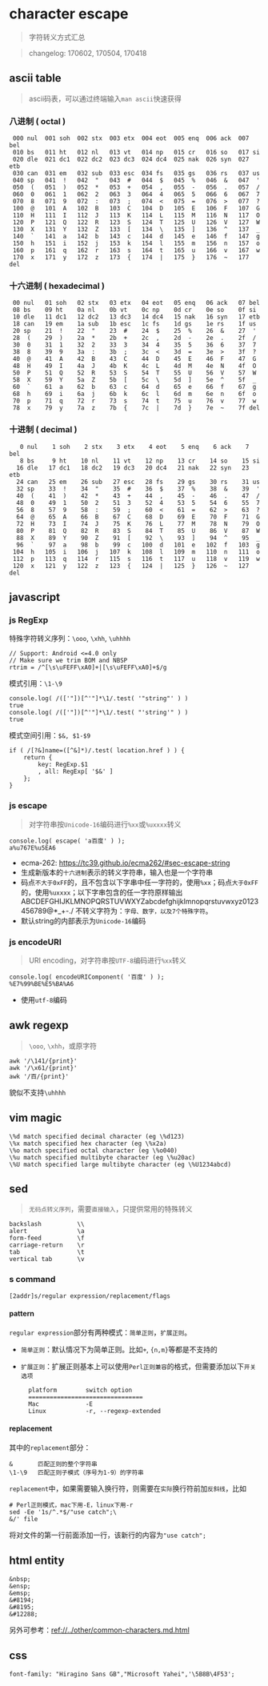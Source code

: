 # character escape

> 字符转义方式汇总

> changelog: 170602, 170504, 170418


## ascii table

> ascii码表，可以通过终端输入`man ascii`快速获得

### 八进制 ( octal ) 

     000 nul  001 soh  002 stx  003 etx  004 eot  005 enq  006 ack  007 bel
     010 bs   011 ht   012 nl   013 vt   014 np   015 cr   016 so   017 si
     020 dle  021 dc1  022 dc2  023 dc3  024 dc4  025 nak  026 syn  027 etb
     030 can  031 em   032 sub  033 esc  034 fs   035 gs   036 rs   037 us
     040 sp   041  !   042  "   043  #   044  $   045  %   046  &   047  '
     050  (   051  )   052  *   053  +   054  ,   055  -   056  .   057  /
     060  0   061  1   062  2   063  3   064  4   065  5   066  6   067  7
     070  8   071  9   072  :   073  ;   074  <   075  =   076  >   077  ?
     100  @   101  A   102  B   103  C   104  D   105  E   106  F   107  G
     110  H   111  I   112  J   113  K   114  L   115  M   116  N   117  O
     120  P   121  Q   122  R   123  S   124  T   125  U   126  V   127  W
     130  X   131  Y   132  Z   133  [   134  \   135  ]   136  ^   137  _
     140  `   141  a   142  b   143  c   144  d   145  e   146  f   147  g
     150  h   151  i   152  j   153  k   154  l   155  m   156  n   157  o
     160  p   161  q   162  r   163  s   164  t   165  u   166  v   167  w
     170  x   171  y   172  z   173  {   174  |   175  }   176  ~   177 del

### 十六进制 ( hexadecimal )

     00 nul   01 soh   02 stx   03 etx   04 eot   05 enq   06 ack   07 bel
     08 bs    09 ht    0a nl    0b vt    0c np    0d cr    0e so    0f si
     10 dle   11 dc1   12 dc2   13 dc3   14 dc4   15 nak   16 syn   17 etb
     18 can   19 em    1a sub   1b esc   1c fs    1d gs    1e rs    1f us
     20 sp    21  !    22  "    23  #    24  $    25  %    26  &    27  '
     28  (    29  )    2a  *    2b  +    2c  ,    2d  -    2e  .    2f  /
     30  0    31  1    32  2    33  3    34  4    35  5    36  6    37  7
     38  8    39  9    3a  :    3b  ;    3c  <    3d  =    3e  >    3f  ?
     40  @    41  A    42  B    43  C    44  D    45  E    46  F    47  G
     48  H    49  I    4a  J    4b  K    4c  L    4d  M    4e  N    4f  O
     50  P    51  Q    52  R    53  S    54  T    55  U    56  V    57  W
     58  X    59  Y    5a  Z    5b  [    5c  \    5d  ]    5e  ^    5f  _
     60  `    61  a    62  b    63  c    64  d    65  e    66  f    67  g
     68  h    69  i    6a  j    6b  k    6c  l    6d  m    6e  n    6f  o
     70  p    71  q    72  r    73  s    74  t    75  u    76  v    77  w
     78  x    79  y    7a  z    7b  {    7c  |    7d  }    7e  ~    7f del

### 十进制 ( decimal )

       0 nul    1 soh    2 stx    3 etx    4 eot    5 enq    6 ack    7 bel
       8 bs     9 ht    10 nl    11 vt    12 np    13 cr    14 so    15 si
      16 dle   17 dc1   18 dc2   19 dc3   20 dc4   21 nak   22 syn   23 etb
      24 can   25 em    26 sub   27 esc   28 fs    29 gs    30 rs    31 us
      32 sp    33  !    34  "    35  #    36  $    37  %    38  &    39  '
      40  (    41  )    42  *    43  +    44  ,    45  -    46  .    47  /
      48  0    49  1    50  2    51  3    52  4    53  5    54  6    55  7
      56  8    57  9    58  :    59  ;    60  <    61  =    62  >    63  ?
      64  @    65  A    66  B    67  C    68  D    69  E    70  F    71  G
      72  H    73  I    74  J    75  K    76  L    77  M    78  N    79  O
      80  P    81  Q    82  R    83  S    84  T    85  U    86  V    87  W
      88  X    89  Y    90  Z    91  [    92  \    93  ]    94  ^    95  _
      96  `    97  a    98  b    99  c   100  d   101  e   102  f   103  g
     104  h   105  i   106  j   107  k   108  l   109  m   110  n   111  o
     112  p   113  q   114  r   115  s   116  t   117  u   118  v   119  w
     120  x   121  y   122  z   123  {   124  |   125  }   126  ~   127 del




## javascript

### js RegExp

特殊字符转义序列：`\ooo`, `\xhh`, `\uhhhh` 

    // Support: Android <=4.0 only
    // Make sure we trim BOM and NBSP
    rtrim = /^[\s\uFEFF\xA0]+|[\s\uFEFF\xA0]+$/g

模式引用：`\1-\9`

    console.log( /(['"])[^'"]*\1/.test( '"string"' ) )
    true
    console.log( /(['"])[^'"]*\1/.test( "'string'" ) )
    true


模式空间引用：`$&, $1-$9`

    if ( /[?&]name=([^&]*)/.test( location.href ) ) {
        return {
            key: RegExp.$1
            , all: RegExp[ '$&' ]
        }; 
    }



### js escape

> 对字符串按`Unicode-16`编码进行`%xx`或`%uxxxx`转义

    console.log( escape( 'a百度' ) );
    a%u767E%u5EA6

* ecma-262: <https://tc39.github.io/ecma262/#sec-escape-string>
* 生成新版本的`十六进制`表示的转义字符串，输入也是一个字符串
* 码点`不大于0xFF`的，且不包含以下字串中任一字符的，使用`%xx`；码点`大于0xFF`的，使用`%uxxxx`；以下字串包含的任一字符原样输出
        ABCDEFGHIJKLMNOPQRSTUVWXYZabcdefghijklmnopqrstuvwxyz0123456789@*_+-./
    不转义字符为：`字母、数字，以及7个特殊字符`。
* 默认string的内部表示为`Unicode-16`编码



### js encodeURI

> URI encoding，对字符串按`UTF-8`编码进行`%xx`转义

    console.log( encodeURIComponent( '百度' ) );
    %E7%99%BE%E5%BA%A6

* 使用`utf-8`编码




## awk regexp

> `\ooo`, `\xhh`，或原字符

    awk '/\141/{print}'
    awk '/\x61/{print}'
    awk '/百/{print}'

貌似不支持`\uhhhh`




## vim magic

    \%d	match specified decimal character (eg \%d123)
    \%x	match specified hex character (eg \%x2a)
    \%o	match specified octal character (eg \%o040)
    \%u	match specified multibyte character (eg \%u20ac)
    \%U	match specified large multibyte character (eg \%U1234abcd)




## sed

> `无码点转义序列`，需要`直接输入`，只提供常用的特殊转义

    backslash          \\
    alert              \a
    form-feed          \f
    carriage-return    \r
    tab                \t
    vertical tab       \v


### s command

    [2addr]s/regular expression/replacement/flags

#### pattern

`regular expression`部分有两种模式：`简单正则`，`扩展正则`。
* `简单正则`：默认情况下为简单正则。比如`+`, `{n,m}`等都是不支持的
* `扩展正则`：扩展正则基本上可以使用`Perl正则兼容`的格式，但需要添加以下`开关选项`

        platform        switch option
        ================================
        Mac             -E
        Linux           -r, --regexp-extended

#### replacement

其中的`replacement`部分：
    
    &       匹配正则的整个字符串
    \1-\9   匹配正则子模式（序号为1-9）的字符串

`replacement`中，如果需要输入换行符，则需要在`实际`换行符前加`反斜线`，比如

    # Perl正则模式，mac下用-E，linux下用-r
    sed -Ee '1s/^.*$/"use catch";\
    &/' file

将对文件的第一行前面添加一行，该新行的内容为`"use catch";`





## html entity

    &nbsp;
    &ensp;
    &emsp;
    &#8194;
    &#8195;
    &#12288;

另外可参考：<ref://../other/common-characters.md.html>

## css

    font-family: "Hiragino Sans GB","Microsoft Yahei",'\5B8B\4F53';



